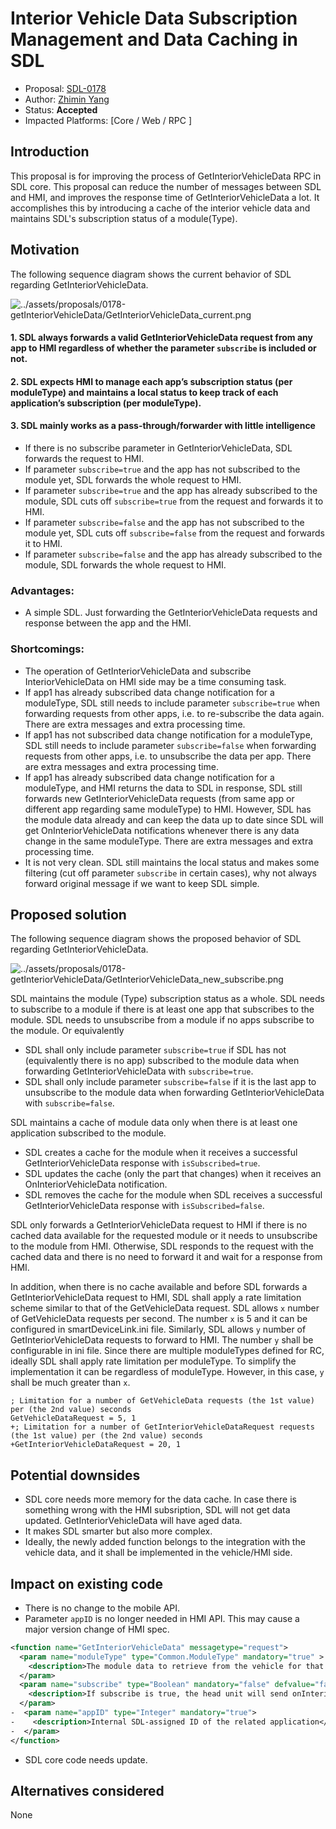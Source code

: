 # Interior Vehicle Data Subscription Management and Data Caching in SDL

* Proposal: [SDL-0178](0178-GetInteriorVehicleData.md)
* Author: [Zhimin Yang](https://github.com/smartdevicelink/yang1070)
* Status: **Accepted**
* Impacted Platforms: [Core / Web / RPC ]

## Introduction

This proposal is for improving the process of GetInteriorVehicleData RPC in SDL core. This proposal can reduce the number of messages between SDL and HMI, and improves the response time of GetInteriorVehicleData a lot. It accomplishes this by introducing a cache of the interior vehicle data and maintains SDL's subscription status of a module(Type). 


## Motivation

The following sequence diagram shows the current behavior of SDL regarding GetInteriorVehicleData.

![../assets/proposals/0178-getInteriorVehicleData/GetInteriorVehicleData_current.png](../assets/proposals/0178-getInteriorVehicleData/GetInteriorVehicleData_current.png)

#### 1. SDL always forwards a valid GetInteriorVehicleData request from any app to HMI regardless of whether the parameter `subscribe` is included or not.
#### 2. SDL expects HMI to manage each app’s subscription status (per moduleType) and maintains a local status to keep track of each application’s subscription (per moduleType).
#### 3. SDL mainly works as a pass-through/forwarder with little intelligence  
- If there is no subscribe parameter in GetInteriorVehicleData, SDL forwards the request to HMI.
- If parameter `subscribe=true` and the app has not subscribed to the module yet, SDL forwards the whole request to HMI.
- If parameter `subscribe=true` and the app has already subscribed to the module, SDL cuts off `subscribe=true` from the request and forwards it to HMI.
- If parameter `subscribe=false` and the app has not subscribed to the module yet, SDL cuts off  `subscribe=false` from the request and forwards it to HMI.
- If parameter `subscribe=false` and the app has already subscribed to the module, SDL forwards the whole request to HMI.

### Advantages:
- A simple SDL. Just forwarding the GetInteriorVehicleData requests and response between the app and the HMI.

### Shortcomings:
- The operation of GetInteriorVehicleData and subscribe InteriorVehicleData on HMI side may be a time consuming task. 
- If app1 has already subscribed data change notification for a moduleType, SDL still needs to include parameter `subscribe=true` when forwarding requests from other apps, i.e. to re-subscribe the data again. There are extra messages and extra processing time.
- If app1 has not subscribed data change notification for a moduleType, SDL still needs to include parameter `subscribe=false` when forwarding requests from other apps, i.e. to unsubscribe the data per app. There are extra messages and extra processing time.
- If app1 has already subscribed data change notification for a moduleType, and HMI returns the data to SDL in response,  SDL still forwards new GetInteriorVehicleData requests (from same app or different app regarding same moduleType) to HMI. However, SDL has the module data already and can keep the data up to date since SDL will get OnInteriorVehicleData notifications whenever there is any data change in the same moduleType. There are extra messages and extra processing time.
- It is not very clean. SDL still maintains the local status and makes some filtering (cut off parameter `subscribe` in certain cases), why not always forward original message if we want to keep SDL simple.


## Proposed solution

The following sequence diagram shows the proposed behavior of SDL regarding GetInteriorVehicleData. 

![../assets/proposals/0178-getInteriorVehicleData/GetInteriorVehicleData_new_subscribe.png](../assets/proposals/0178-getInteriorVehicleData/GetInteriorVehicleData_new_subscribe.png)

SDL maintains the module (Type) subscription status as a whole. SDL needs to subscribe to a module if there is at least one app that subscribes to the module. SDL needs to unsubscribe from a module if no apps subscribe to the module. Or equivalently
- SDL shall only include parameter `subscribe=true` if SDL has not (equivalently there is no app) subscribed to the module data when forwarding GetInteriorVehicleData with `subscribe=true`.
- SDL shall only include parameter `subscribe=false` if it is the last app to unsubscribe to the module data when forwarding GetInteriorVehicleData with `subscribe=false`.


SDL maintains a cache of module data only when there is at least one application subscribed to the module. 
- SDL creates a cache for the module when it receives a successful GetInteriorVehicleData response with `isSubscribed=true`. 
- SDL updates the cache (only the part that changes) when it receives an OnInteriorVehicleData notification. 
- SDL removes the cache for the module when SDL receives a successful GetInteriorVehicleData response with `isSubscribed=false`. 
	

SDL only forwards a GetInteriorVehicleData request to HMI if there is no cached data available for the requested module or it needs to unsubscribe to the module from HMI. Otherwise, SDL responds to the request with the cached data and there is no need to forward it and wait for a response from HMI.

In addition, when there is no cache available and before SDL forwards a GetInteriorVehicleData request to HMI, SDL shall apply a rate limitation scheme similar to that of the GetVehicleData request. SDL allows `x` number of GetVehicleData requests per second. The number `x` is 5 and it can be configured in smartDeviceLink.ini file. Similarly, SDL allows `y` number of GetInteriorVehicleData requests to forward to HMI. The number `y` shall be configurable in ini file. Since there are multiple moduleTypes defined for RC, ideally SDL shall apply rate limitation per moduleType. To simplify the implementation it can be regardless of moduleType. However, in this case, `y` shall be much greater than `x`.


```
; Limitation for a number of GetVehicleData requests (the 1st value) per (the 2nd value) seconds
GetVehicleDataRequest = 5, 1
+; Limitation for a number of GetInteriorVehicleDataRequest requests (the 1st value) per (the 2nd value) seconds
+GetInteriorVehicleDataRequest = 20, 1
```

## Potential downsides

- SDL core needs more memory for the data cache. In case there is something wrong with the HMI subsription, SDL will not get data updated. GetInteriorVehicleData will have aged data. 
- It makes SDL smarter but also more complex. 
- Ideally, the newly added function belongs to the integration with the vehicle data, and it shall be implemented in the vehicle/HMI side.

## Impact on existing code

- There is no change to the mobile API. 
- Parameter `appID` is no longer needed in HMI API. This may cause a major version change of HMI spec.

```xml
<function name="GetInteriorVehicleData" messagetype="request">
  <param name="moduleType" type="Common.ModuleType" mandatory="true" >
    <description>The module data to retrieve from the vehicle for that type</description>
  </param>
  <param name="subscribe" type="Boolean" mandatory="false" defvalue="false">
    <description>If subscribe is true, the head unit will send onInteriorVehicleData notifications for the module type</description>
  </param>
-  <param name="appID" type="Integer" mandatory="true">
-    <description>Internal SDL-assigned ID of the related application</description>
-  </param>
</function>
```

- SDL core code needs update.

## Alternatives considered

None
